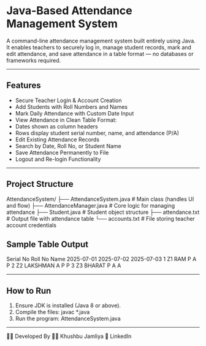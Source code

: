 # Java-Based Attendance Management System

A command-line attendance management system built entirely using Java. It enables teachers to securely log in, manage student records, mark and edit attendance, and save attendance in a table format — no databases or frameworks required.

---

## Features

-  Secure Teacher Login & Account Creation
-  Add Students with Roll Numbers and Names
-  Mark Daily Attendance with Custom Date Input
-  View Attendance in Clean Table Format:
-  Dates shown as column headers
-  Rows display student serial number, name, and attendance (P/A)
-  Edit Existing Attendance Records
-  Search by Date, Roll No, or Student Name
-  Save Attendance Permanently to File
-  Logout and Re-login Functionality

---

## Project Structure

AttendanceSystem/
├── AttendanceSystem.java     # Main class (handles UI and flow)
├── AttendanceManager.java    # Core logic for managing attendance
├── Student.java              # Student object structure
├── attendance.txt            # Output file with attendance table
└── accounts.txt              # File storing teacher account credentials

## Sample Table Output
Serial No   Roll No   Name          2025-07-01   2025-07-02   2025-07-03
1           Z1        RAM           P            A            P
2           Z2        LAKSHMAN      A            P            P
3           Z3        BHARAT        P            A            A

---

## How to Run
1. Ensure JDK is installed (Java 8 or above).
2. Compile the files:
javac *.java
3. Run the program:
AttendanceSystem.java

---

👩‍💻 Developed By
👩‍💻 Khushbu Jamliya
🔗 LinkedIn

